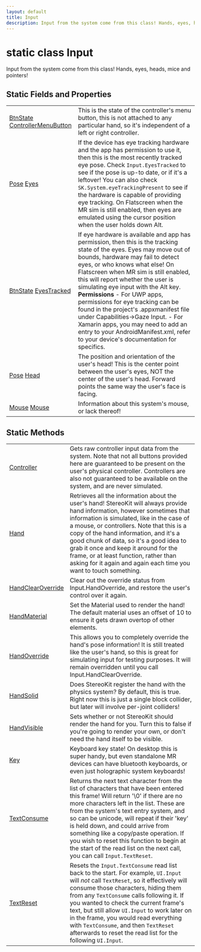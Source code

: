 ```yaml
---
layout: default
title: Input
description: Input from the system come from this class! Hands, eyes, heads, mice and pointers!
---
```

# static class Input

Input from the system come from this class! Hands, eyes,
heads, mice and pointers!

## Static Fields and Properties

|  |  |
|--|--|
|[BtnState]({{site.url}}/Pages/Reference/BtnState.html) [ControllerMenuButton]({{site.url}}/Pages/Reference/Input/ControllerMenuButton.html)|This is the state of the controller's menu button, this is not attached to any particular hand, so it's independent of a left or right controller.|
|[Pose]({{site.url}}/Pages/Reference/Pose.html) [Eyes]({{site.url}}/Pages/Reference/Input/Eyes.html)|If the device has eye tracking hardware and the app has permission to use it, then this is the most recently tracked eye pose. Check `Input.EyesTracked` to see if the pose is up-to date, or if it's a leftover!  You can also check `SK.System.eyeTrackingPresent` to see if the hardware is capable of providing eye tracking.  On Flatscreen when the MR sim is still enabled, then eyes are emulated using the cursor position when the user holds down Alt.|
|[BtnState]({{site.url}}/Pages/Reference/BtnState.html) [EyesTracked]({{site.url}}/Pages/Reference/Input/EyesTracked.html)|If eye hardware is available and app has permission, then this is the tracking state of the eyes. Eyes may move out of bounds, hardware may fail to detect eyes, or who knows what else!  On Flatscreen when MR sim is still enabled, this will report whether the user is simulating eye input with the Alt key.  **Permissions** - For UWP apps, permissions for eye tracking can be found in the project's .appxmanifest file under Capabilities->Gaze Input. - For Xamarin apps, you may need to add an entry to your AndroidManifest.xml, refer to your device's documentation for specifics.|
|[Pose]({{site.url}}/Pages/Reference/Pose.html) [Head]({{site.url}}/Pages/Reference/Input/Head.html)|The position and orientation of the user's head! This is the center point between the user's eyes, NOT the center of the user's head. Forward points the same way the user's face is facing.|
|[Mouse]({{site.url}}/Pages/Reference/Mouse.html) [Mouse]({{site.url}}/Pages/Reference/Input/Mouse.html)|Information about this system's mouse, or lack thereof!|

## Static Methods

|  |  |
|--|--|
|[Controller]({{site.url}}/Pages/Reference/Input/Controller.html)|Gets raw controller input data from the system. Note that not all buttons provided here are guaranteed to be present on the user's physical controller. Controllers are also not guaranteed to be available on the system, and are never simulated.|
|[Hand]({{site.url}}/Pages/Reference/Input/Hand.html)|Retrieves all the information about the user's hand! StereoKit will always provide hand information, however sometimes that information is simulated, like in the case of a mouse, or controllers.  Note that this is a copy of the hand information, and it's a good chunk of data, so it's a good idea to grab it once and keep it around for the frame, or at least function, rather than asking for it again and again each time you want to touch something.|
|[HandClearOverride]({{site.url}}/Pages/Reference/Input/HandClearOverride.html)|Clear out the override status from Input.HandOverride, and restore the user's control over it again.|
|[HandMaterial]({{site.url}}/Pages/Reference/Input/HandMaterial.html)|Set the Material used to render the hand! The default material uses an offset of 10 to ensure it gets drawn overtop of other elements.|
|[HandOverride]({{site.url}}/Pages/Reference/Input/HandOverride.html)|This allows you to completely override the hand's pose information! It is still treated like the user's hand, so this is great for simulating input for testing purposes. It will remain overridden until you call Input.HandClearOverride.|
|[HandSolid]({{site.url}}/Pages/Reference/Input/HandSolid.html)|Does StereoKit register the hand with the physics system? By default, this is true. Right now this is just a single block collider, but later will involve per-joint colliders!|
|[HandVisible]({{site.url}}/Pages/Reference/Input/HandVisible.html)|Sets whether or not StereoKit should render the hand for you. Turn this to false if you're going to render your own, or don't need the hand itself to be visible.|
|[Key]({{site.url}}/Pages/Reference/Input/Key.html)|Keyboard key state! On desktop this is super handy, but even standalone MR devices can have bluetooth keyboards, or even just holographic system keyboards!|
|[TextConsume]({{site.url}}/Pages/Reference/Input/TextConsume.html)|Returns the next text character from the list of characters that have been entered this frame! Will return '\0' if there are no more characters left in the list. These are from the system's text entry system, and so can be unicode, will repeat if their 'key' is held down, and could arrive from something like a copy/paste operation.  If you wish to reset this function to begin at the start of the read list on the next call, you can call `Input.TextReset`.|
|[TextReset]({{site.url}}/Pages/Reference/Input/TextReset.html)|Resets the `Input.TextConsume` read list back to the start. For example, `UI.Input` will _not_ call `TextReset`, so it effectively will consume those characters, hiding them from any `TextConsume` calls following it. If you wanted to check the current frame's text, but still allow `UI.Input` to work later on in the frame, you would read everything with `TextConsume`, and then `TextReset` afterwards to reset the read list for the following `UI.Input`.|
